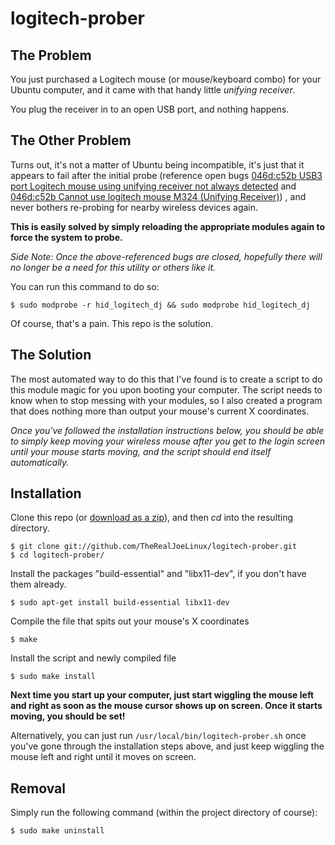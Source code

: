 logitech-prober
===============

The Problem
-----------
You just purchased a Logitech mouse (or mouse/keyboard combo) for your Ubuntu computer, and it came with that handy little _unifying receiver_.

You plug the receiver in to an open USB port, and nothing happens.

The Other Problem
-----------------
Turns out, it's not a matter of Ubuntu being incompatible, it's just that it appears to fail after the initial probe (reference open bugs [046d:c52b USB3 port Logitech mouse using unifying receiver not always detected](https://bugs.launchpad.net/ubuntu/+source/linux/+bug/1039143) and [046d:c52b Cannot use logitech mouse M324 (Unifying Receiver)](https://bugs.launchpad.net/ubuntu/+source/linux/+bug/1028806)) , and never bothers re-probing for nearby wireless devices again.

**This is easily solved by simply reloading the appropriate modules again to force the system to probe.**

_Side Note: Once the above-referenced bugs are closed, hopefully there will no longer be a need for this utility or others like it._

You can run this command to do so:

    $ sudo modprobe -r hid_logitech_dj && sudo modprobe hid_logitech_dj

Of course, that's a pain. This repo is the solution.

The Solution
------------
The most automated way to do this that I've found is to create a script to do this module magic for you upon booting your computer. The script needs to know when to stop messing with your modules, so I also created a program that does nothing more than output your mouse's current X coordinates.

_Once you've followed the installation instructions below, you should be able to simply keep moving your wireless mouse after you get to the login screen until your mouse starts moving, and the script should end itself automatically._

Installation
------------
Clone this repo (or [download as a zip](https://github.com/TheRealJoeLinux/logitech-prober/zipball/master)), and then *cd* into the resulting directory.

    $ git clone git://github.com/TheRealJoeLinux/logitech-prober.git
    $ cd logitech-prober/

Install the packages "build-essential" and "libx11-dev", if you don't have them already.

    $ sudo apt-get install build-essential libx11-dev

Compile the file that spits out your mouse's X coordinates

    $ make

Install the script and newly compiled file

    $ sudo make install

**Next time you start up your computer, just start wiggling the mouse left and right as soon as the mouse cursor shows up on screen. Once it starts moving, you should be set!**

Alternatively, you can just run `/usr/local/bin/logitech-prober.sh` once you've gone through the installation steps above, and just keep wiggling the mouse left and right until it moves on screen.

Removal
-------
Simply run the following command (within the project directory of course):

    $ sudo make uninstall
